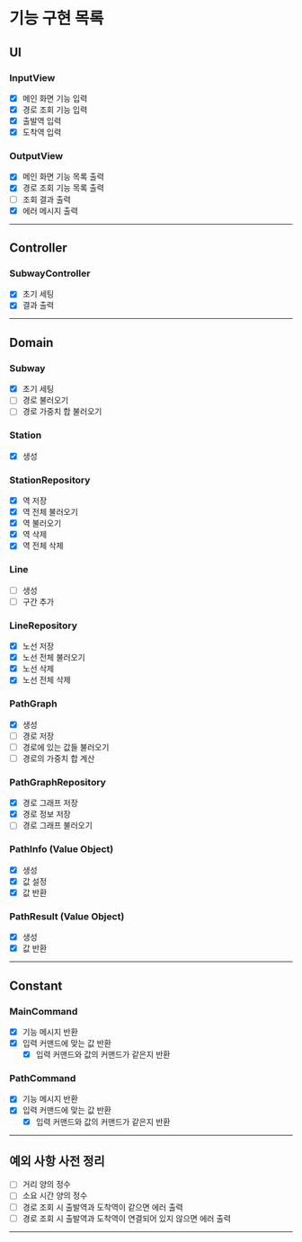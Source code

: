 # 기능 구현 목록

## UI
### InputView
- [x] 메인 화면 기능 입력
- [x] 경로 조회 기능 입력
- [x] 출발역 입력
- [x] 도착역 입력

### OutputView
- [x] 메인 화면 기능 목록 출력
- [x] 경로 조회 기능 목록 출력
- [ ] 조회 결과 출력
- [x] 에러 메시지 출력
---

## Controller
### SubwayController
- [x] 초기 세팅
- [x] 결과 출력
---

## Domain
### Subway
- [x] 초기 세팅
- [ ] 경로 불러오기
- [ ] 경로 가중치 합 불러오기

### Station
- [x] 생성

### StationRepository
- [x] 역 저장
- [x] 역 전체 불러오기
- [x] 역 불러오기
- [x] 역 삭제
- [x] 역 전체 삭제

### Line
- [ ] 생성
- [ ] 구간 추가

### LineRepository
- [x] 노선 저장
- [x] 노선 전체 불러오기
- [x] 노선 삭제
- [x] 노선 전체 삭제

### PathGraph
- [x] 생성
- [ ] 경로 저장
- [ ] 경로에 있는 값들 불러오기
- [ ] 경로의 가중치 합 계산

### PathGraphRepository
- [x] 경로 그래프 저장
- [x] 경로 정보 저장
- [ ] 경로 그래프 불러오기

### PathInfo (Value Object)
- [x] 생성
- [x] 값 설정
- [x] 값 반환

### PathResult (Value Object)
- [x] 생성
- [x] 값 반환
---

## Constant
### MainCommand
- [x] 기능 메시지 반환
- [x] 입력 커맨드에 맞는 값 반환
  - [x] 입력 커맨드와 값의 커맨드가 같은지 반환

### PathCommand
- [x] 기능 메시지 반환
- [x] 입력 커맨드에 맞는 값 반환
    - [x] 입력 커맨드와 값의 커맨드가 같은지 반환
---

## 예외 사항 사전 정리
- [ ] 거리 양의 정수
- [ ] 소요 시간 양의 정수
- [ ] 경로 조회 시 출발역과 도착역이 같으면 에러 출력
- [ ] 경로 조회 시 출발역과 도착역이 연결되어 있지 않으면 에러 출력
---